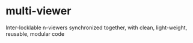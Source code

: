 # multi-viewer

Inter-locklable n-viewers synchronized together, with clean, light-weight, reusable, modular code
